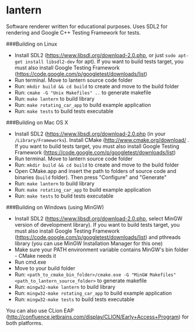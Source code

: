lantern
=======

Software renderer written for educational purposes. Uses SDL2 for rendering and Google C++ Testing Framework for tests.

###Building on Linux
* Install SDL2 (https://www.libsdl.org/download-2.0.php, or just ```sudo apt-get install libsdl2-dev``` for apt). If you want to build tests target, you must also install Google Testing Framework (https://code.google.com/p/googletest/downloads/list)
* Run terminal. Move to lantern source code folder
* Run: ```mkdir build && cd build``` to create and move to the build folder
* Run: ```cmake -G "Unix Makefiles" ..``` to generate makefile
* Run: ```make lantern``` to build library
* Run: ```make rotating_car_app``` to build example application
* Run: ```make tests``` to build tests executable

###Building on Mac OS X
* Install SDL2 (https://www.libsdl.org/download-2.0.php (in your ```/Library/Frameworks```). Install CMake (http://www.cmake.org/download/ . If you want to build tests target, you must also install Google Testing Framework (https://code.google.com/p/googletest/downloads/list)
* Run terminal. Move to lantern source code folder
* Run: ```mkdir build && cd build``` to create and move to the build folder
* Open CMake.app and insert the path to folders of source code and binaries (```build``` folder). Then press "Configure" and "Generate"
* Run: ```make lantern``` to build library
* Run: ```make rotating_car_app``` to build example application
* Run: ```make tests``` to build tests executable

###Building on Windows (using MinGW)
* Install SDL2 (https://www.libsdl.org/download-2.0.php, select MinGW version of development library). If you want to build tests target, you must also install Google Testing Framework (https://code.google.com/p/googletest/downloads/list) and pthreads library (you can use MinGW Installation Manager for this one)
* Make sure your PATH environment variable contains MinGW's bin folder - CMake needs it
* Run cmd.exe
* Move to your build folder
* Run: ```<path_to_cmake_bin_folder>/cmake.exe -G "MinGW Makefiles" <path_to_lantern_source_folder>``` to generate makefile
* Run: ```mingw32-make lantern``` to build library
* Run: ```mingw32-make rotating_car_app``` to build example application
* Run: ```mingw32-make tests``` to build tests executable

You can also use CLion EAP (http://confluence.jetbrains.com/display/CLION/Early+Access+Program) for both platforms.
